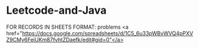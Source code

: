 # Leetcode-and-Java
FOR RECORDS IN SHEETS FORMAT:
problems 
<a href="https://docs.google.com/spreadsheets/d/1C5_6u33pWBvWVQ4pPXVZ9CMy6FeiUKm87fvhtZDaefk/edit#gid=0"</a>